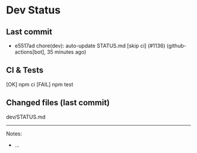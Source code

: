 # Dev Status

## Last commit
- e5517ad chore(dev): auto-update STATUS.md [skip ci] (#1136) (github-actions[bot], 35 minutes ago)
## CI & Tests
[OK] npm ci
[FAIL] npm test

## Changed files (last commit)
dev/STATUS.md

---
Notes:
- ...
